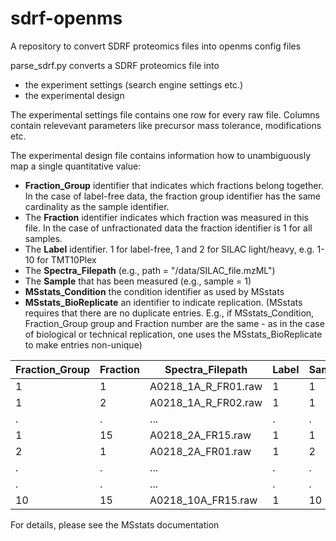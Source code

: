 # sdrf-openms

A repository to convert SDRF proteomics files into openms config files

parse_sdrf.py converts a SDRF proteomics file into 

- the experiment settings (search engine settings etc.)
- the experimental design

The experimental settings file contains one row for every raw file. Columns contain relevevant parameters like precursor mass tolerance, modifications etc.

The experimental design file contains information how to unambiguously map a single quantitative value:
- **Fraction_Group** identifier that indicates which fractions belong together. In the case of label-free data, the fraction group identifier has the same cardinality as the sample identifier.
- The **Fraction** identifier indicates which fraction was measured in this file. In the case of unfractionated data the fraction identifier is 1 for all samples.
- The **Label** identifier. 1 for label-free, 1 and 2 for SILAC light/heavy, e.g. 1-10 for TMT10Plex
- The **Spectra_Filepath** (e.g., path = "/data/SILAC_file.mzML") 
- The **Sample** that has been measured (e.g., sample = 1)
- **MSstats_Condition** the condition identifier as used by MSstats
- **MSstats_BioReplicate** an identifier to indicate replication. (MSstats requires that there are no duplicate entries. E.g., if MSstats_Condition, Fraction_Group group and Fraction number are the same - as in the case of biological or technical replication, one uses the MSstats_BioReplicate to make entries non-unique)

| Fraction_Group| Fraction      | Spectra_Filepath  | Label | Sample| MSstats_Condition      | MSstats_BioReplicate  |
| ------------- |-------------|-----|---| ------------- |-------------|-----|
| 1 | 1 | A0218_1A_R_FR01.raw | 1 | 1 | 1 | 1 |
| 1 | 2 | A0218_1A_R_FR02.raw | 1 | 1 | 1 | 1 |
| . | . | ... | . | . | . | . |
| 1 | 15 | A0218_2A_FR15.raw | 1 | 1 | 1 | 1 |
| 2 | 1 | A0218_2A_FR01.raw | 1 | 2 | 2 | 1 |
| . | . | ... | . | . | . | . |
| . | . | ... | . | . | . | . |
| 10 | 15 | A0218_10A_FR15.raw | 1 | 10 | 10 | 1 |

For details, please see the MSstats documentation
